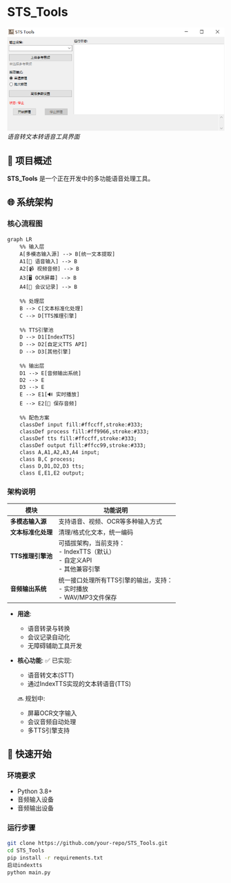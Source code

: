 # STS_Tools

![工具界面](Example.PNG)  
*语音转文本转语音工具界面*

## 📖 项目概述
**STS_Tools** 是一个正在开发中的多功能语音处理工具。




## 🌐 系统架构

### 核心流程图
```mermaid
graph LR
    %% 输入层
    A[多模态输入源] --> B[统一文本提取]
    A1[🎤 语音输入] --> B
    A2[📹 视频音频] --> B
    A3[🖥️ OCR屏幕] --> B
    A4[📝 会议记录] --> B

    %% 处理层
    B --> C[文本标准化处理]
    C --> D[TTS推理引擎]
    
    %% TTS引擎池
    D --> D1[IndexTTS]
    D --> D2[自定义TTS API]
    D --> D3[其他引擎]

    %% 输出层
    D1 --> E[音频输出系统]
    D2 --> E
    D3 --> E
    E --> E1[🔊 实时播放]
    E --> E2[💾 保存音频]

    %% 配色方案
    classDef input fill:#ffccff,stroke:#333;
    classDef process fill:#ff9966,stroke:#333;
    classDef tts fill:#ffccff,stroke:#333;
    classDef output fill:#ffcc99,stroke:#333;
    class A,A1,A2,A3,A4 input;
    class B,C process;
    class D,D1,D2,D3 tts;
    class E,E1,E2 output;
```

### 架构说明
| **模块**         | **功能说明**                                                                 |
|------------------|----------------------------------------------------------------------------|
| **多模态输入源**  | 支持语音、视频、OCR等多种输入方式                                           |
| **文本标准化处理** | 清理/格式化文本，统一编码                                                   |
| **TTS推理引擎池** | 可插拔架构，当前支持：<br>- IndexTTS（默认）<br>- 自定义API<br>- 其他兼容引擎 |
| **音频输出系统**  | 统一接口处理所有TTS引擎的输出，支持：<br>- 实时播放<br>- WAV/MP3文件保存      |

- **用途**:
  - 语音转录与转换
  - 会议记录自动化
  - 无障碍辅助工具开发

- **核心功能**:
  ✅ 已实现:
  - 语音转文本(STT)
  - 通过IndexTTS实现的文本转语音(TTS)
  
  🔜 规划中:
  - 屏幕OCR文字输入
  - 会议音频自动处理
  - 多TTS引擎支持

## 🚀 快速开始

### 环境要求
- Python 3.8+
- 音频输入设备
- 音频输出设备

### 运行步骤
```bash
git clone https://github.com/your-repo/STS_Tools.git
cd STS_Tools
pip install -r requirements.txt
启动indextts
python main.py
